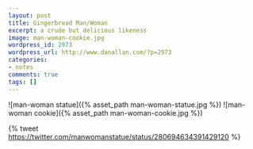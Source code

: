 ```yaml
---
layout: post
title: Gingerbread Man/Woman
excerpt: a crude but delicious likeness
image: man-woman-cookie.jpg
wordpress_id: 2973
wordpress_url: http://www.danallan.com/?p=2973
categories:
- notes
comments: true
tags: []
---
```

![man-woman statue]({% asset_path man-woman-statue.jpg %})
![man-woman cookie]({% asset_path man-woman-cookie.jpg %}) 

{% tweet https://twitter.com/manwomanstatue/status/280694634391429120 %}
